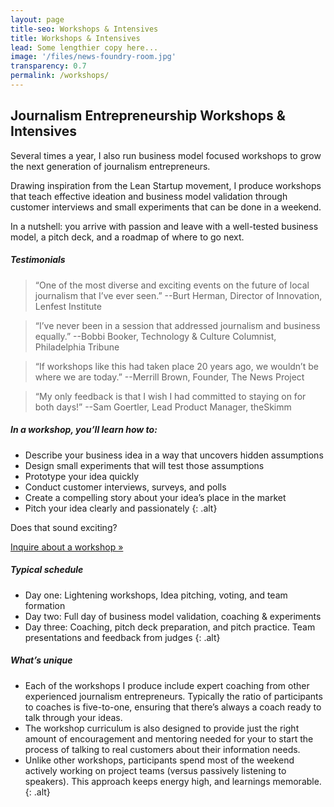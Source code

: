 ```yaml
---
layout: page
title-seo: Workshops & Intensives
title: Workshops & Intensives
lead: Some lengthier copy here...
image: '/files/news-foundry-room.jpg'
transparency: 0.7
permalink: /workshops/
---
```

## Journalism Entrepreneurship Workshops & Intensives

Several times a year, I also run business model focused workshops to grow the next generation of journalism entrepreneurs.

Drawing inspiration from the Lean Startup movement, I produce workshops that teach effective ideation and business model validation through customer interviews and small experiments that can be done in a weekend.

In a nutshell: you arrive with passion and leave with a well-tested business model, a pitch deck, and a roadmap of where to go next.

##### Testimonials

> “One of the most diverse and exciting events on the future of local journalism that I’ve ever seen.” --Burt Herman, Director of Innovation, Lenfest Institute

> “I’ve never been in a session that addressed journalism and business equally.” --Bobbi Booker, Technology & Culture Columnist, Philadelphia Tribune

> “If workshops like this had taken place 20 years ago, we wouldn’t be where we are today.” --Merrill Brown, Founder, The News Project

> “My only feedback is that I wish I had committed to staying on for both days!” --Sam Goertler, Lead Product Manager, theSkimm

##### In a workshop, you’ll learn how to:
* Describe your business idea in a way that uncovers hidden assumptions
* Design small experiments that will test those assumptions
* Prototype your idea quickly
* Conduct customer interviews, surveys, and polls
* Create a compelling story about your idea’s place in the market
* Pitch your idea clearly and passionately
{: .alt}

Does that sound exciting? 

<a href="#" class="button secondary">Inquire about a workshop &raquo;</a>

##### Typical schedule
* Day one: Lightening workshops, Idea pitching, voting, and team formation
* Day two: Full day of business model validation, coaching & experiments
* Day three: Coaching, pitch deck preparation, and pitch practice. Team presentations and feedback from judges
{: .alt}

##### What’s unique
* Each of the workshops I produce include expert coaching from other experienced journalism entrepreneurs. Typically the ratio of participants to coaches is five-to-one, ensuring that there’s always a coach ready to talk through your ideas.
* The workshop curriculum is also designed to provide just the right amount of encouragement and mentoring needed for your to start the process of talking to real customers about their information needs.
* Unlike other workshops, participants spend most of the weekend actively working on project teams (versus passively listening to speakers). This approach keeps energy high, and learnings memorable.
{: .alt}

